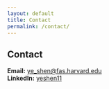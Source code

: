 ```yaml
---
layout: default
title: Contact
permalink: /contact/
---
```


## Contact
**Email:** <a href="mailto:ye_shen@fas.harvard.edu">ye_shen@fas.harvard.edu</a><br>
**LinkedIn:** <a href="https://www.linkedin.com/in/yeshen11" target="_blank" rel="noopener">yeshen11</a></li>

